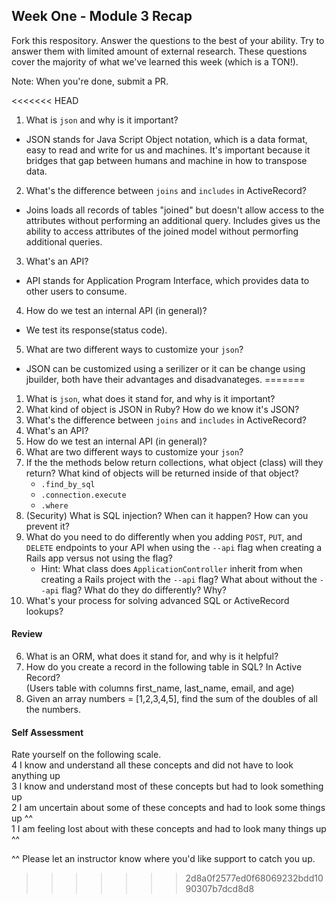## Week One - Module 3 Recap

Fork this respository. Answer the questions to the best of your ability. Try to answer them with limited amount of external research. These questions cover the majority of what we've learned this week (which is a TON!). 

Note: When you're done, submit a PR. 

<<<<<<< HEAD
1. What is `json` and why is it important?
  * JSON stands for Java Script Object notation, which is a data format, easy to read and write for us and machines. It's important because it bridges that gap between humans and machine in how to transpose data.

2. What's the difference between `joins` and `includes` in ActiveRecord?
  * Joins loads all records of tables "joined" but doesn't allow access to the attributes without performing an additional query. Includes gives us the ability to access attributes of the joined model without permorfing additional queries.

3. What's an API?
  * API stands for Application Program Interface, which provides data to other users to consume.

4. How do we test an internal API (in general)?
  * We test its response(status code).

5. What are two different ways to customize your `json`?
  * JSON can be customized using a serilizer or it can be change using jbuilder, both have their advantages and disadvanateges.
=======
1. What is `json`, what does it stand for, and why is it important?
1. What kind of object is JSON in Ruby? How do we know it's JSON?
1. What's the difference between `joins` and `includes` in ActiveRecord?
1. What's an API?
1. How do we test an internal API (in general)?
1. What are two different ways to customize your `json`?
1. If the the methods below return collections, what object (class) will they return? What kind of objects will be returned inside of that object?
   * `.find_by_sql`
   * `.connection.execute`
   * `.where`
1. (Security) What is SQL injection? When can it happen? How can you prevent it?
1. What do you need to do differently when you adding `POST`, `PUT`, and `DELETE` endpoints to your API when using the `--api` flag when creating a Rails app versus not using the flag?
   * Hint: What class does `ApplicationController` inherit from when creating a Rails project with the `--api` flag? What about without the `--api` flag? What do they do differently? Why?
1. What's your process for solving advanced SQL or ActiveRecord lookups?

#### Review  
6. What is an ORM, what does it stand for, and why is it helpful?  
7. How do you create a record in the following table in SQL? In Active Record?   
   (Users table with columns first_name, last_name, email, and age)
8. Given an array numbers = [1,2,3,4,5], find the sum of the doubles of all the numbers.  

#### Self Assessment  
Rate yourself on the following scale.  
4  I know and understand all these concepts and did not have to look anything up  
3  I know and understand most of these concepts but had to look something up  
2  I am uncertain about some of these concepts and had to look some things up ^^  
1  I am feeling lost about with these concepts and had to look many things up ^^  

^^ Please let an instructor know where you'd like support to catch you up. 
>>>>>>> 2d8a0f2577ed0f68069232bdd1090307b7dcd8d8
